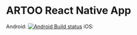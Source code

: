 # ARTOO React Native App

Android: [![Android Build status](https://build.appcenter.ms/v0.1/apps/4a31d344-6889-41a5-8b7b-196600df0cc7/branches/master/badge)](https://appcenter.ms)
iOS: 